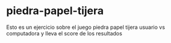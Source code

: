 # piedra-papel-tijera

Esto es un ejercicio
sobre el juego piedra papel tijera
usuario vs computadora
y lleva el score de los resultados
